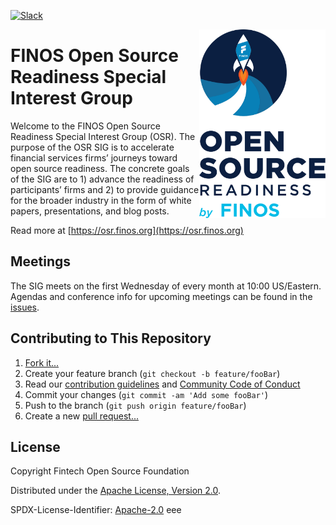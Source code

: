 [![Slack](https://img.shields.io/badge/slack-@finos/osr-green.svg?logo=slack)](https://finos-lf.slack.com/messages/open-source-readiness/)

<img align="right" width="40%" src="https://raw.githubusercontent.com/finos/finos-landscape/master/hosted_logos/open-source-readiness.svg">

# FINOS Open Source Readiness Special Interest Group

Welcome to the FINOS Open Source Readiness Special Interest Group (OSR). The purpose of the OSR SIG is to accelerate financial services firms’ journeys toward open source readiness. The concrete goals of the SIG are to 1) advance the readiness of participants’ firms and 2) to provide guidance for the broader industry in the form of white papers, presentations, and blog posts.

Read more at [https://osr.finos.org](https://osr.finos.org)

## Meetings

The SIG meets on the first Wednesday of every month at 10:00 US/Eastern. Agendas and conference info for upcoming meetings can be found in the [issues](https://github.com/finos/open-source-readiness/issues). 

## Contributing to This Repository

1. [Fork it...](https://github.com/finos/open-source-readiness/fork)
2. Create your feature branch (`git checkout -b feature/fooBar`)
3. Read our [contribution guidelines](CONTRIBUTING.md) and [Community Code of Conduct](https://www.finos.org/code-of-conduct)
4. Commit your changes (`git commit -am 'Add some fooBar'`)
5. Push to the branch (`git push origin feature/fooBar`)
6. Create a new [pull request...](https://github.com/finos/open-source-readiness/pulls)

## License

Copyright Fintech Open Source Foundation

Distributed under the [Apache License, Version 2.0](http://www.apache.org/licenses/LICENSE-2.0).

SPDX-License-Identifier: [Apache-2.0](https://spdx.org/licenses/Apache-2.0)
eee
